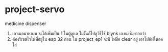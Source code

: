 # project-servo
medicine dispenser

1. เอาเมลมาหาผม จะได้เพิ่มเป็น 1 ในผู้ดูเเล ไม่งั้นก็ไปดูวิธีใช้ blynk เองนะซึ่งยากกว่า
2. ต้องรึเซตไวไฟที่อยู่ใน esp 32 ก่อน ใน project_ep1 จะมี ไฟชื่อ clear อยู่ เอาไปอัฟโหลดไส่

